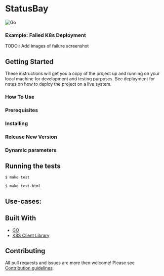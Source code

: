 # StatusBay

![Go](https://github.com/similarweb/statusbay/workflows/Go/badge.svg?branch=master)

### Example: Failed K8s Deployment

TODO:: Add images of failure screenshot 

## Getting Started

These instructions will get you a copy of the project up and running on your local machine for development and testing purposes. See deployment for notes on how to deploy the project on a live system.

### How To Use

### Prerequisites

### Installing

### Release New Version

### Dynamic parameters

## Running the tests

```
$ make test

$ make test-html
```

## Use-cases:

## Built With

* [GO](https://golang.org/)
* [K8S Client Library](https://github.com/kubernetes/client-go/) 

## Contributing

All pull requests and issues are more then welcome! 
Please see [Contribution guidelines](./CONTRIBUTING.md). 
